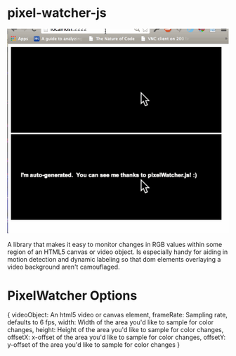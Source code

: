 pixel-watcher-js
================
<img src="example_data/pixelWatcher.gif"></img>

A library that makes it easy to monitor changes in RGB values within some region of an HTML5 canvas or video object.  Is especially handy for aiding in motion detection and dynamic labeling so that dom elements overlaying a video background aren't camouflaged.

PixelWatcher Options
====================
{
    videoObject: An html5 video or canvas element,
    frameRate: Sampling rate, defaults to 6 fps,
    width: Width of the area you'd like to sample for color changes,
    height: Height of the area you'd like to sample for color changes,
    offsetX: x-offset of the area you'd like to sample for color changes,
    offsetY: y-offset of the area you'd like to sample for color changes
}

